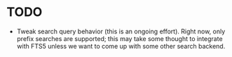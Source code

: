 # TODO

- Tweak search query behavior (this is an ongoing effort). Right now, only
  prefix searches are supported; this may take some thought to integrate with
  FTS5 unless we want to come up with some other search backend.
